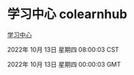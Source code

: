 # 学习中心 colearnhub
[学习中心](http://27.19.33.125:56308/colearnhub/)

2022年 10月 13日 星期四 08:00:03 CST

2022年 10月 13日 星期四 00:00:03 GMT
